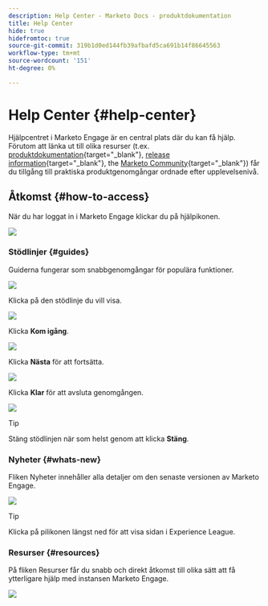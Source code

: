 ```yaml
---
description: Help Center - Marketo Docs - produktdokumentation
title: Help Center
hide: true
hidefromtoc: true
source-git-commit: 319b1d0ed144fb39afbafd5ca691b14f86645563
workflow-type: tm+mt
source-wordcount: '151'
ht-degree: 0%

---
```


# Help Center {#help-center}

Hjälpcentret i Marketo Engage är en central plats där du kan få hjälp. Förutom att länka ut till olika resurser (t.ex. [produktdokumentation](/help/marketo/home.md){target="_blank"}, [release information](/help/marketo/release-notes/current.md){target="_blank"}, the [Marketo Community](https://nation.marketo.com/){target="_blank"}) får du tillgång till praktiska produktgenomgångar ordnade efter upplevelsenivå.

## Åtkomst {#how-to-access}

När du har loggat in i Marketo Engage klickar du på hjälpikonen.

![](assets/help-center-1.png)

### Stödlinjer {#guides}

Guiderna fungerar som snabbgenomgångar för populära funktioner.

![](assets/help-center-2.png)

Klicka på den stödlinje du vill visa.

![](assets/help-center-3.png)

Klicka **Kom igång**.

![](assets/help-center-4.png)

Klicka **Nästa** för att fortsätta.

![](assets/help-center-5.png)

Klicka **Klar** för att avsluta genomgången.

![](assets/help-center-6.png)

>[!TIP]
>
>Stäng stödlinjen när som helst genom att klicka **Stäng**.

### Nyheter {#whats-new}

Fliken Nyheter innehåller alla detaljer om den senaste versionen av Marketo Engage.

![](assets/help-center-7.png)

>[!TIP]
>
>Klicka på pilikonen längst ned för att visa sidan i Experience League.

### Resurser {#resources}

På fliken Resurser får du snabb och direkt åtkomst till olika sätt att få ytterligare hjälp med instansen Marketo Engage.

![](assets/help-center-8.png)
